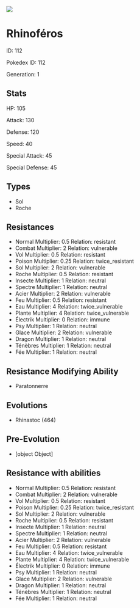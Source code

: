 ![](https://raw.githubusercontent.com/PokeAPI/sprites/master/sprites/pokemon/other/official-artwork/112.png)

# Rhinoféros
ID: 112

Pokedex ID: 112

Generation: 1

## Stats

HP: 105

Attack: 130

Defense: 120

Speed: 40

Special Attack: 45

Special Defense: 45

## Types

- Sol
- Roche
## Resistances

- Normal Multiplier: 0.5 Relation: resistant
- Combat Multiplier: 2 Relation: vulnerable
- Vol Multiplier: 0.5 Relation: resistant
- Poison Multiplier: 0.25 Relation: twice_resistant
- Sol Multiplier: 2 Relation: vulnerable
- Roche Multiplier: 0.5 Relation: resistant
- Insecte Multiplier: 1 Relation: neutral
- Spectre Multiplier: 1 Relation: neutral
- Acier Multiplier: 2 Relation: vulnerable
- Feu Multiplier: 0.5 Relation: resistant
- Eau Multiplier: 4 Relation: twice_vulnerable
- Plante Multiplier: 4 Relation: twice_vulnerable
- Électrik Multiplier: 0 Relation: immune
- Psy Multiplier: 1 Relation: neutral
- Glace Multiplier: 2 Relation: vulnerable
- Dragon Multiplier: 1 Relation: neutral
- Ténèbres Multiplier: 1 Relation: neutral
- Fée Multiplier: 1 Relation: neutral
## Resistance Modifying Ability

- Paratonnerre

## Evolutions

- Rhinastoc (464)
## Pre-Evolution

- [object Object]

## Resistance with abilities

- Normal Multiplier: 0.5 Relation: resistant
- Combat Multiplier: 2 Relation: vulnerable
- Vol Multiplier: 0.5 Relation: resistant
- Poison Multiplier: 0.25 Relation: twice_resistant
- Sol Multiplier: 2 Relation: vulnerable
- Roche Multiplier: 0.5 Relation: resistant
- Insecte Multiplier: 1 Relation: neutral
- Spectre Multiplier: 1 Relation: neutral
- Acier Multiplier: 2 Relation: vulnerable
- Feu Multiplier: 0.5 Relation: resistant
- Eau Multiplier: 4 Relation: twice_vulnerable
- Plante Multiplier: 4 Relation: twice_vulnerable
- Électrik Multiplier: 0 Relation: immune
- Psy Multiplier: 1 Relation: neutral
- Glace Multiplier: 2 Relation: vulnerable
- Dragon Multiplier: 1 Relation: neutral
- Ténèbres Multiplier: 1 Relation: neutral
- Fée Multiplier: 1 Relation: neutral